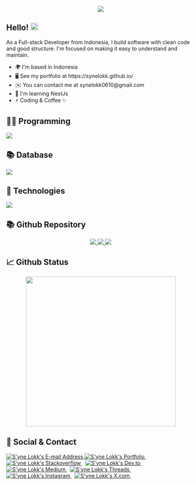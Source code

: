 <p align="center">
<img src="https://readme-typing-svg.herokuapp.com/?font=Pacifico&size=40&color=ec4899&width=670&height=100&duration=9000&center=true&lines=Welcome%20to%20My%20Profile">
  
<h2>Hello! <img src="https://user-images.githubusercontent.com/43292234/179925738-4df11b89-1924-4d3d-82b5-3a197ac4f031.gif" width="20" /></h2>
  As a Full-stack Developer from Indonesia, I build software with clean code and good structure. I'm focused on making it easy to understand and maintain.

  <ul>
    <li>🌍  I'm based in Indonesia</li>
    <li>🖥️  See my portfolio at https://synelokk.github.io/</li>
    <li>✉️  You can contact me at synelokk0610@gmail.com</li>
    <li>🧠  I'm learning NestJs</li>
    <li>⚡  Coding & Coffee ✨</li>
  </ul>

<h2>👨‍💻 Programming</h2>
<img src='https://skillicons.dev/icons?i=js,ts,nodejs,express,nestjs,php,cs,dotnet'>

<h2>📚 Database</h2>
<img src='https://skillicons.dev/icons?i=mongodb,mysql,sqlite'>

<h2>🔧 Technologies</h2>
<img src='https://skillicons.dev/icons?i=git,github,linux,docker,azure'>

<h2>📚 Github Repository</h2>
<p align="center">
  
  <a href="https://github.com/synelokk/microservice-k8s-first-app">
    <img src="https://github-readme-stats-git-masterrstaa-rickstaa.vercel.app/api/pin/?username=synelokk&repo=microservice-k8s-first-app&theme=vision-friendly-dark&hide_border=true&border_radius=0">
  </a>
  <a href="https://github.com/synelokk/nodejs-rabbitmq">
    <img src="https://github-readme-stats-git-masterrstaa-rickstaa.vercel.app/api/pin/?username=synelokk&repo=nodejs-rabbitmq&theme=vision-friendly-dark&hide_border=true&border_radius=0">
  </a>
  <a href="https://github.com/synelokk/nodejs-socket">
    <img src="https://github-readme-stats-git-masterrstaa-rickstaa.vercel.app/api/pin/?username=synelokk&repo=nodejs-socket&theme=vision-friendly-dark&hide_border=true&border_radius=0">
  </a>

<h2>📈 Github Status</h2>
<p align="center">
<img src="https://github-readme-stats.vercel.app/api?username=synelokk&show_icons=true&theme=radical" width="400" heigh="220">

<h2>📇 Social & Contact</h2>
    <div align="left">
      <a href="mailto:synelokk0601@gmail.com" target="_blank" rel="noreferrer"> <img
          alt="S'yne Lokk's E-mail Address"
          src="https://img.shields.io/badge/E&#8209;mail-D14836?style=for-the-badge&logo=gmail&logoColor=white" />
      </a>
      <a href="https://github.com/synelokk" target="_blank" rel="noreferrer"> <img
          alt="S'yne Lokk's Portfolio"
          src="https://img.shields.io/badge/Portfolio-08203A?style=for-the-badge&logo=About.me&logoColor=white" />
      </a>
      &nbsp;
      <a href="https://www.stackoverflow.com/users/18652816/syne-lokk"
        target="_blank" rel="noreferrer"> <img
          alt="S'yne Lokk's Stackoverflow"
          src="https://img.shields.io/badge/stackoverflow-F58025?style=for-the-badge&logo=stackoverflow&logoColor=white" />
      </a>
      &nbsp;
      <a href="https://www.dev.to/synelokk" target="_blank" rel="noreferrer"> <img
          alt="S'yne Lokk's Dev.to"
          src="https://img.shields.io/badge/dev.to-0A0A0A?style=for-the-badge&logo=devdotto&logoColor=white" />
      </a>
      &nbsp;
      <a href="https://synelokk.medium.com/" target="_blank" rel="noreferrer"> <img
          alt="S'yne Lokk's Medium"
          src="https://img.shields.io/badge/Medium-000000?style=for-the-badge&logo=medium&logoColor=white" />
      </a>
      &nbsp;
      <a href="https://www.threads.net/@syne_lokk" target="_blank" rel="noreferrer">
        <img
          alt="S'yne Lokk's Threads"
          src="https://img.shields.io/badge/threads-000000?style=for-the-badge&logo=threads&logoColor=white" />
      </a>
      &nbsp;
      <a href="https://www.instagram.com/syne_lokk" target="_blank"
        rel="noreferrer"> <img
          alt="S'yne Lokk's Instagram"
          src="https://img.shields.io/badge/Instagram-E4405F?style=for-the-badge&logo=Instagram&logoColor=white" />
      </a>
      &nbsp;
      <a href="https://x.com/synelokk" target="_blank" rel="noreferrer"> <img
          alt="S'yne Lokk's X.com"
          src="https://img.shields.io/badge/Twitter-000000?style=for-the-badge&logo=X&logoColor=white" />
      </a>
      &nbsp;
    </div>
